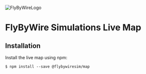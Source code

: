 ![FlyByWireLogo](https://raw.githubusercontent.com/flybywiresim/fbw-branding/master/svg/FBW-Logo.svg)
# FlyByWire Simulations Live Map

## Installation

Install the live map using npm:

    $ npm install --save @flybywiresim/map
